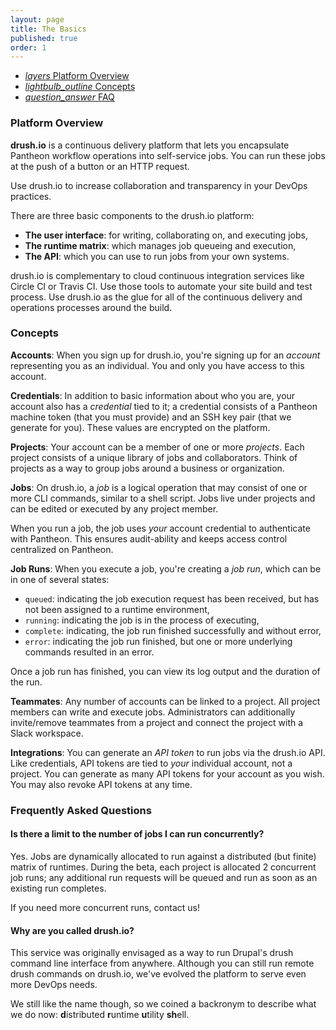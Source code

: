 ```yaml
---
layout: page
title: The Basics
published: true
order: 1
---
```


<div class="col s12 no-padding">
  <ul class="tabs tabs-fixed-width">
    <li class="tab col s4"><a href="#overview"><i class="material-icons">layers</i> Platform Overview</a></li>
    <li class="tab col s4"><a href="#concepts"><i class="material-icons">lightbulb_outline</i> Concepts</a></li>
    <li class="tab col s4"><a href="#faq"><i class="material-icons">question_answer</i> FAQ</a></li>
  </ul>
</div>
<div class="container">
  <div id="overview" class="col s12">
<div markdown="1">

### Platform Overview
__drush.io__ is a continuous delivery platform that lets you encapsulate Pantheon workflow operations into self-service jobs. You can run these jobs at the push of a button or an HTTP request.

Use drush.io to increase collaboration and transparency in your DevOps practices.

There are three basic components to the drush.io platform:
- __The user interface__: for writing, collaborating on, and executing jobs,
- __The runtime matrix__: which manages job queueing and execution,
- __The API__: which you can use to run jobs from your own systems.

drush.io is complementary to cloud continuous integration services like Circle CI or Travis CI. Use those tools to automate your site build and test process. Use drush.io as the glue for all of the continuous delivery and operations processes around the build.

</div>
  </div>
  <div id="concepts" class="col s12">
<div markdown="1">

### Concepts

__Accounts__: When you sign up for drush.io, you're signing up for an _account_ representing you as an individual. You and only you have access to this account.

__Credentials__: In addition to basic information about who you are, your account also has a _credential_ tied to it; a credential consists of a Pantheon machine token (that you must provide) and an SSH key pair (that we generate for you). These values are encrypted on the platform.

__Projects__: Your account can be a member of one or more _projects_. Each project consists of a unique library of jobs and collaborators. Think of projects as a way to group jobs around a business or organization.

__Jobs__: On drush.io, a _job_ is a logical operation that may consist of one or more CLI commands, similar to a shell script. Jobs live under projects and can be edited or executed by any project member.

When you run a job, the job uses _your_ account credential to authenticate with Pantheon. This ensures audit-ability and keeps access control centralized on Pantheon.

__Job Runs__: When you execute a job, you're creating a _job run_, which can be in one of several states:
- `queued`: indicating the job execution request has been received, but has not been assigned to a runtime environment,
- `running`: indicating the job is in the process of executing,
- `complete`: indicating, the job run finished successfully and without error,
- `error`: indicating the job run finished, but one or more underlying commands resulted in an error.

Once a job run has finished, you can view its log output and the duration of the run.

__Teammates__: Any number of accounts can be linked to a project. All project members can write and execute jobs. Administrators can additionally invite/remove teammates from a project and connect the project with a Slack workspace.

__Integrations__: You can generate an _API token_ to run jobs via the drush.io API. Like credentials, API tokens are tied to _your_ individual account, not a project. You can generate as many API tokens for your account as you wish. You may also revoke API tokens at any time.

</div>
  </div>
  <div id="faq" class="col s12">
<div markdown="1">

### Frequently Asked Questions

#### __Is there a limit to the number of jobs I can run concurrently?__
Yes. Jobs are dynamically allocated to run against a distributed (but finite) matrix of runtimes. During the beta, each project is allocated 2 concurrent job runs; any additional run requests will be queued and run as soon as an existing run completes.

If you need more concurrent runs, contact us!

#### __Why are you called drush.io?__
This service was originally envisaged as a way to run Drupal's drush command line interface from anywhere. Although you can still run remote drush commands on drush.io, we've evolved the platform to serve even more DevOps needs.

We still like the name though, so we coined a backronym to describe what we do now: <b>d</b>istributed <b>r</b>untime <b>u</b>tility <b>sh</b>ell.

</div>
  </div>
</div>
